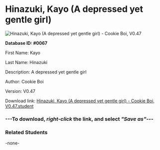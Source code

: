 # Hinazuki, Kayo (A depressed yet gentle girl)

<img src="Files/Hinazuki, Kayo (A depressed yet gentle girl).png" title="Hinazuki, Kayo (A depressed yet gentle girl) - Cookie Boi, V0.47">

**Database ID: #0067**

First Name: Kayo

Last Name: Hinazuki

Description: A depressed yet gentle girl

Author: Cookie Boi

Version: V0.47

Download link: <a href="https://raw.githubusercontent.com/Arbiter1223/Daigaku-Gurashi-Custom-Students/master/Files/Student Files/Hinazuki%2C%20Kayo%20(A%20depressed%20yet%20gentle%20girl)%20-%20Cookie%20Boi%2C%20V0.47.student">Hinazuki, Kayo (A depressed yet gentle girl) - Cookie Boi, V0.47.student</a>

### ---**To download, _right-click_ the link, and select _"Save as"_**---

### Related Students

-none-
